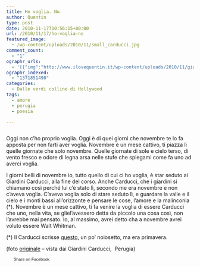 ```yaml
---
title: Ho voglia. No.
author: Quentin
type: post
date: 2010-11-17T10:56:15+00:00
url: /2010/11/17/ho-voglia-no
featured_image:
  - /wp-content/uploads/2010/11/small_carducci.jpg
comment_count:
  - "1"
ographr_urls:
  - '[{"img":"http://www.ilovequentin.it/wp-content/uploads/2010/11/giardini-carducci.bmp"},{"img":"http://www.ilovequentin.it/wp-content/uploads/2010/11/small_carducci.jpg"},{"img":"http://www.ilovequentin.it/wp-content/uploads/2010/11/giardini-carducci.bmp"}]'
ographr_indexed:
  - "1371851490"
categories:
  - Dalle verdi colline di Hollywood
tags:
  - amore
  - perugia
  - poesia

---
```

[<img class="alignnone size-full wp-image-1281" title="giardini-carducci" src="http://www.ilovequentin.it/wp-content/uploads/2010/11/giardini-carducci.bmp" alt="" />][1]

Oggi non c&#8217;ho proprio voglia. Oggi è di quei giorni che novembre te lo fa apposta per non farti aver voglia. Novembre è un mese cattivo, ti piazza lì quelle giornate che solo novembre. Quelle giornate di sole e cielo terso, di vento fresco e odore di legna arsa nelle stufe che spiegami come fa uno ad averci voglia.

I giorni belli di novembre io, tutto quello di cui ci ho voglia, è star seduto ai Giardini Carducci, alla fine del corso. Anche Carducci, che i giardini si chiamano così perché lui c&#8217;è stato lì, secondo me era novembre e non c&#8217;aveva voglia. C&#8217;aveva voglia solo di stare seduto lì, e guardare la valle e il cielo e i monti bassi all&#8217;orizzonte e pensare le cose, l&#8217;amore e la malinconia (*). Novembre è un mese cattivo, ti fa venire la voglia di essere Carducci che uno, nella vita, se gliel&#8217;avessero detta da piccolo una cosa così, non l&#8217;avrebbe mai pensato. Io, al massimo, avrei detto cha a novembre avrei voluto essere Walt Whitman.

(*) Il Carducci scrisse [questo][2], un po&#8217; noiosetto, ma era primavera.

(foto [originale][3] &#8211; vista dai Giardini Carducci,  Perugia)

<a href="http://www.facebook.com/share.php?u=http%3A%2F%2Fwww.ilovequentin.it%2F2010%2F11%2F17%2Fho-voglia-no&t=Ho%20voglia.%20No." id="facebook_share_both_1279" style="font-size:11px; line-height:13px; font-family:'lucida grande',tahoma,verdana,arial,sans-serif; text-decoration:none; padding:2px 0 0 20px; height:16px; background:url(http://b.static.ak.fbcdn.net/images/share/facebook_share_icon.gif) no-repeat top left;">Share on Facebook</a>

 [1]: http://www.ilovequentin.it/wp-content/uploads/2010/11/giardini-carducci.bmp
 [2]: http://www.classicitaliani.it/carducci/poesia/carducci_Canto_dell%27amore.htm
 [3]: http://www.flickr.com/photos/francesco_43/3100649406/sizes/z/in/photostream/